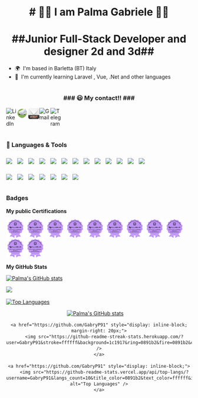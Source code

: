 <h1 align="center"># 🦾🦾 I am Palma Gabriele 🦿🦿</h1>

<h1 align="center">##Junior Full-Stack Developer and designer 2d and 3d##</h1>

- 🌍  I'm based in Barletta (BT) Italy
- 🧠  I'm currently learning Laravel , Vue, .Net and other languages

#
     
<h3 align="center"> ### 😃 My contact!! ###</h3>

<a href="https://www.linkedin.com/in/gabriele-palma-758b59210/" target="_blank"><img align='left' alt='LinkedIn' width='30px' src="https://cdn.jsdelivr.net/gh/devicons/devicon/icons/linkedin/linkedin-original.svg" /></a>
<a href="https://mail.google.com/mail/u/0/?fs=1&tf=cm&source=mailto&to=gabry.palma@libero.it" target="_blank"><img align='left' alt='Libero' width='30px' src="img/Libero_logo.png" /></a>
<a href="https://mail.google.com/mail/u/0/?fs=1&tf=cm&source=mailto&to=dott.gabrielepalma@pec.it" target="_blank"><img align='left' alt='Aruba' width='30px' src="img/aruba_logo.png" /></a>
<a href="https://mail.google.com/mail/u/0/?fs=1&tf=cm&source=mailto&to=gabry.palma1@gmail.com" target="_blank"><img align='left' alt='Gmail' width='30px' src="https://img.icons8.com/color/96/gmail-new.png" /></a>
<a href="https://telegram.me/GabrieleP91" target="_blank"><img align='left' alt='Telegram' width='30px' src="https://img.icons8.com/color/96/telegram-app--v1.png" /></a>


<br clear="both">

#

### 🧰 Languages & Tools

<img align="left" width="30px" src="https://cdn.jsdelivr.net/gh/devicons/devicon/icons/c/c-plain.svg" style="margin-top: 10px;"/>
<img align="left" width="30px" src="https://cdn.jsdelivr.net/gh/devicons/devicon/icons/cplusplus/cplusplus-plain.svg" style="margin-top: 10px;"/>
<img align="left" width="30px" src="https://cdn.jsdelivr.net/gh/devicons/devicon/icons/csharp/csharp-plain.svg" style="margin-top: 10px;"/>
<img align="left" width="30px" src="https://cdn.jsdelivr.net/gh/devicons/devicon/icons/visualstudio/visualstudio-plain.svg" style="margin-top: 10px;"/>
<img align="left" width="30px" src="https://cdn.jsdelivr.net/gh/devicons/devicon/icons/vscode/vscode-original.svg" style="margin-top: 10px;"/>
<img align="left" width="30px" src="https://cdn.jsdelivr.net/gh/devicons/devicon/icons/godot/godot-original.svg" style="margin-top: 10px;"/>
<img align="left" width="30px" src="https://cdn.jsdelivr.net/gh/devicons/devicon/icons/python/python-original.svg" style="margin-top: 10px;"/>
<img align="left" width="30px" src="https://cdn.jsdelivr.net/gh/devicons/devicon/icons/html5/html5-original.svg" style="margin-top: 10px;"/>
<img align="left" width="30px" src="https://cdn.jsdelivr.net/gh/devicons/devicon/icons/css3/css3-original.svg" style="margin-top: 10px;"/>
<img align="left" width="30px" src="https://cdn.jsdelivr.net/gh/devicons/devicon/icons/bootstrap/bootstrap-original.svg" style="margin-top: 10px;"/>
<img align="left" width="30px" src="https://cdn.jsdelivr.net/gh/devicons/devicon@latest/icons/sass/sass-original.svg" style="margin-top: 10px;"/>
<img align="left" width="30px" src="https://cdn.jsdelivr.net/gh/devicons/devicon/icons/vuejs/vuejs-original.svg" style="margin-top: 10px;"/>
<img align="left" width="30px" src="https://raw.githubusercontent.com/danielcranney/readme-generator/main/public/icons/skills/vite-colored.svg" style="margin-top: 10px;"/>

### <br clear="both">


<img align="left" width="30px" src="https://cdn.jsdelivr.net/gh/devicons/devicon/icons/php/php-plain.svg" style="margin-top: 10px;"/>
<img align="left" width="30px" src="https://cdn.jsdelivr.net/gh/devicons/devicon/icons/mysql/mysql-original.svg" style="margin-top: 10px;"/>
<img align="left" width="30px" src="https://cdn.jsdelivr.net/gh/devicons/devicon@latest/icons/laravel/laravel-original-wordmark.svg" style="margin-top: 10px;"/>                                        
<img align="left" width="30px" src="https://cdn.jsdelivr.net/gh/devicons/devicon/icons/javascript/javascript-original.svg" style="margin-top: 10px;"/>  
<img align="left" width="30px" src="https://cdn.jsdelivr.net/gh/devicons/devicon/icons/unity/unity-original.svg" style="margin-top: 10px;"/>   
<img align="left" width="30px" src="https://cdn.jsdelivr.net/gh/devicons/devicon/icons/git/git-original.svg" style="margin-top: 10px;"/>
<img align="left" width="30px" src="https://cdn.jsdelivr.net/gh/devicons/devicon@latest/icons/markdown/markdown-original.svg" style="margin-top: 10px;"/>     
          
<br clear="both">

#

### Badges

<b>My public Certifications </b>

<a href="https://bestr.it/award/show/mOSagn4VQV6OjCvrA-b1oQ"><img src="img/assertion-mOSagn4VQV6OjCvrA-b1oQ.png" style="width:50px"  alt="Palma's badge" /></a>
<a href="https://openbadges.bestr.it/public/assertions/sL47oGnRQG--2CT1pLOOxg"><img src="img/assertion-mOSagn4VQV6OjCvrA-b1oQ.png" style="width:50px"  alt="Palma's badge" /></a>
<a href="https://openbadges.bestr.it/public/assertions/yl4fsottTrmJzi4dCrwGPA"><img src="img/assertion-mOSagn4VQV6OjCvrA-b1oQ.png" style="width:50px"  alt="Palma's badge" /></a>
<a href="https://openbadges.bestr.it/public/assertions/lbFVhgGaSj6V9N97MdBnjw"><img src="img/assertion-mOSagn4VQV6OjCvrA-b1oQ.png" style="width:50px"  alt="Palma's badge" /></a>
<a href="https://openbadges.bestr.it/public/assertions/n5iO-cNlSh2frcFzEzmGpQ"><img src="img/assertion-mOSagn4VQV6OjCvrA-b1oQ.png" style="width:50px"  alt="Palma's badge" /></a>
<a href="https://openbadges.bestr.it/public/assertions/8mnCOL9qTVusrHNPM05PgA"><img src="img/assertion-mOSagn4VQV6OjCvrA-b1oQ.png" style="width:50px"  alt="Palma's badge" /></a>
<a href="https://openbadges.bestr.it/public/assertions/iolaP7aiStGp_e4g4fgozg"><img src="img/assertion-mOSagn4VQV6OjCvrA-b1oQ.png" style="width:50px"  alt="Palma's badge" /></a>
<a href="https://openbadges.bestr.it/public/assertions/OLrz9iTQSsyogCLx-mV49w"><img src="img/assertion-mOSagn4VQV6OjCvrA-b1oQ.png" style="width:50px"  alt="Palma's badge" /></a>
<a href="https://openbadges.bestr.it/public/assertions/QYDBkWK-TpmS4CthL8AOuQ"><img src="img/assertion-mOSagn4VQV6OjCvrA-b1oQ.png" style="width:50px"  alt="Palma's badge" /></a>
<a href="https://openbadges.bestr.it/public/assertions/2komV8mUTPaLHQ3Ah3n8ow"><img src="img/assertion-mOSagn4VQV6OjCvrA-b1oQ.png" style="width:50px"  alt="Palma's badge" /></a>
<a href="https://openbadges.bestr.it/public/assertions/pP_u7HctQPaz86V9s_3Tuw"><img src="img/assertion-mOSagn4VQV6OjCvrA-b1oQ.png" style="width:50px"  alt="Palma's badge" /></a>

<b>My GitHub Stats</b>

<a align="left" href="https://github.com/GabryP91"><img src="https://github-readme-stats.vercel.app/api?username=GabryP91&show_icons=true&hide=&count_private=true&title_color=0891b2&text_color=ffffff&icon_color=0891b2&bg_color=1c1917&hide_border=true&show_icons=true" alt="Palma's GitHub stats" /></a>

<a align="center" href="https://github.com/GabryP91"><img src="https://github-readme-streak-stats.herokuapp.com/?user=GabryP91&stroke=ffffff&background=1c1917&ring=0891b2&fire=0891b2&currStreakNum=ffffff&currStreakLabel=0891b2&sideNums=ffffff&sideLabels=ffffff&dates=ffffff&hide_border=true" /></a>

<a align="center" href="https://github.com/GabryP91" align="left"><img src="https://github-readme-stats.vercel.app/api/top-langs/?username=GabryP91&langs_count=10&title_color=0891b2&text_color=ffffff&icon_color=0891b2&bg_color=1c1917&hide_border=true&locale=en&custom_title=Top%20%Languages" alt="Top Languages" /></a>

<div align="center">
    <a href="https://github.com/GabryP91" style="display: inline-block; margin-right: 20px;">
        <img src="https://github-readme-stats.vercel.app/api?username=GabryP91&show_icons=true&hide=&count_private=true&title_color=0891b2&text_color=ffffff&icon_color=0891b2&bg_color=1c1917&hide_border=true&show_icons=true" alt="Palma's GitHub stats" />
    </a>

    <a href="https://github.com/GabryP91" style="display: inline-block; margin-right: 20px;">
        <img src="https://github-readme-streak-stats.herokuapp.com/?user=GabryP91&stroke=ffffff&background=1c1917&ring=0891b2&fire=0891b2&currStreakNum=ffffff&currStreakLabel=0891b2&sideNums=ffffff&sideLabels=ffffff&dates=ffffff&hide_border=true" />
    </a>

    <a href="https://github.com/GabryP91" style="display: inline-block;">
        <img src="https://github-readme-stats.vercel.app/api/top-langs/?username=GabryP91&langs_count=10&title_color=0891b2&text_color=ffffff&icon_color=0891b2&bg_color=1c1917&hide_border=true&locale=en&custom_title=Top%20%Languages" alt="Top Languages" />
    </a>
</div>
